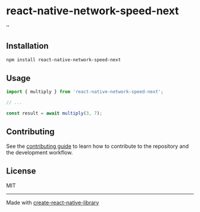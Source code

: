 # react-native-network-speed-next

''

## Installation

```sh
npm install react-native-network-speed-next
```

## Usage

```js
import { multiply } from 'react-native-network-speed-next';

// ...

const result = await multiply(3, 7);
```

## Contributing

See the [contributing guide](CONTRIBUTING.md) to learn how to contribute to the repository and the development workflow.

## License

MIT

---

Made with [create-react-native-library](https://github.com/callstack/react-native-builder-bob)
